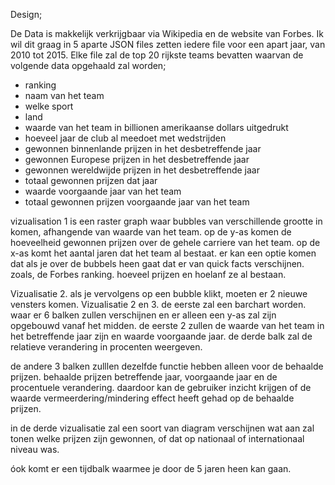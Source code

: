 Design;

De Data is makkelijk verkrijgbaar via Wikipedia en de website van Forbes. Ik wil dit graag in 5 aparte JSON files zetten iedere file voor een apart jaar, van 2010 tot 2015. Elke file zal de top 20 rijkste teams  bevatten waarvan de volgende data opgehaald zal worden; 
- ranking
- naam van het team
- welke sport
- land 
- waarde van het team in billionen amerikaanse dollars uitgedrukt
- hoeveel jaar de club al meedoet met wedstrijden 
- gewonnen binnenlande prijzen in het desbetreffende jaar
- gewonnen Europese prijzen in het desbetreffende jaar
- gewonnen wereldwijde prijzen in het desbetreffende jaar
- totaal gewonnen prijzen dat jaar
- waarde voorgaande jaar van het team
- totaal gewonnen prijzen voorgaande jaar van het team

vizualisation 1 is een raster graph waar bubbles van verschillende
grootte in komen, afhangende van waarde van het team.
op de y-as komen de hoeveelheid gewonnen prijzen over de gehele carriere van het team.
op de x-as komt het aantal jaren dat het team al bestaat.
er kan een optie komen dat als je over de bubbels heen gaat dat er van quick facts verschijnen. zoals, de Forbes ranking. hoeveel prijzen en hoelanf ze al bestaan.

Vizualisatie 2.
als je vervolgens op een bubble klikt, moeten er 2 nieuwe vensters komen. Vizualisatie 2 en 3. 
de eerste  zal een barchart worden. waar er 6 balken zullen verschijnen en er alleen een y-as zal zijn opgebouwd vanaf het midden. 
de eerste 2 zullen de waarde van het team in het betreffende jaar zijn en waarde voorgaande jaar. de derde balk zal de relatieve verandering in procenten weergeven. 

de andere 3 balken zulllen dezelfde functie hebben alleen voor de behaalde prijzen. behaalde prijzen betreffende jaar, voorgaande jaar en de procentuele verandering.
daardoor kan de gebruiker inzicht krijgen of de waarde vermeerdering/mindering effect heeft gehad op de behaalde prijzen. 

in de derde vizualisatie zal een soort van diagram verschijnen wat aan zal tonen welke prijzen zijn gewonnen, of dat op nationaal of internationaal niveau was. 

óok komt er een tijdbalk waarmee je door de 5 jaren heen kan gaan. 